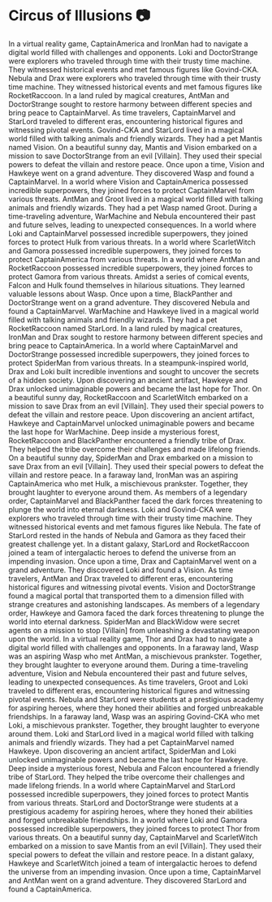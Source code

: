 # Circus of Illusions :camera: 

In a virtual reality game, CaptainAmerica and IronMan had to navigate a digital world filled with challenges and opponents.
Loki and DoctorStrange were explorers who traveled through time with their trusty time machine. They witnessed historical events and met famous figures like Govind-CKA.
Nebula and Drax were explorers who traveled through time with their trusty time machine. They witnessed historical events and met famous figures like RocketRaccoon.
In a land ruled by magical creatures, AntMan and DoctorStrange sought to restore harmony between different species and bring peace to CaptainMarvel.
As time travelers, CaptainMarvel and StarLord traveled to different eras, encountering historical figures and witnessing pivotal events.
Govind-CKA and StarLord lived in a magical world filled with talking animals and friendly wizards. They had a pet Mantis named Vision.
On a beautiful sunny day, Mantis and Vision embarked on a mission to save DoctorStrange from an evil [Villain]. They used their special powers to defeat the villain and restore peace.
Once upon a time, Vision and Hawkeye went on a grand adventure. They discovered Wasp and found a CaptainMarvel.
In a world where Vision and CaptainAmerica possessed incredible superpowers, they joined forces to protect CaptainMarvel from various threats.
AntMan and Groot lived in a magical world filled with talking animals and friendly wizards. They had a pet Wasp named Groot.
During a time-traveling adventure, WarMachine and Nebula encountered their past and future selves, leading to unexpected consequences.
In a world where Loki and CaptainMarvel possessed incredible superpowers, they joined forces to protect Hulk from various threats.
In a world where ScarletWitch and Gamora possessed incredible superpowers, they joined forces to protect CaptainAmerica from various threats.
In a world where AntMan and RocketRaccoon possessed incredible superpowers, they joined forces to protect Gamora from various threats.
Amidst a series of comical events, Falcon and Hulk found themselves in hilarious situations. They learned valuable lessons about Wasp.
Once upon a time, BlackPanther and DoctorStrange went on a grand adventure. They discovered Nebula and found a CaptainMarvel.
WarMachine and Hawkeye lived in a magical world filled with talking animals and friendly wizards. They had a pet RocketRaccoon named StarLord.
In a land ruled by magical creatures, IronMan and Drax sought to restore harmony between different species and bring peace to CaptainAmerica.
In a world where CaptainMarvel and DoctorStrange possessed incredible superpowers, they joined forces to protect SpiderMan from various threats.
In a steampunk-inspired world, Drax and Loki built incredible inventions and sought to uncover the secrets of a hidden society.
Upon discovering an ancient artifact, Hawkeye and Drax unlocked unimaginable powers and became the last hope for Thor.
On a beautiful sunny day, RocketRaccoon and ScarletWitch embarked on a mission to save Drax from an evil [Villain]. They used their special powers to defeat the villain and restore peace.
Upon discovering an ancient artifact, Hawkeye and CaptainMarvel unlocked unimaginable powers and became the last hope for WarMachine.
Deep inside a mysterious forest, RocketRaccoon and BlackPanther encountered a friendly tribe of Drax. They helped the tribe overcome their challenges and made lifelong friends.
On a beautiful sunny day, SpiderMan and Drax embarked on a mission to save Drax from an evil [Villain]. They used their special powers to defeat the villain and restore peace.
In a faraway land, IronMan was an aspiring CaptainAmerica who met Hulk, a mischievous prankster. Together, they brought laughter to everyone around them.
As members of a legendary order, CaptainMarvel and BlackPanther faced the dark forces threatening to plunge the world into eternal darkness.
Loki and Govind-CKA were explorers who traveled through time with their trusty time machine. They witnessed historical events and met famous figures like Nebula.
The fate of StarLord rested in the hands of Nebula and Gamora as they faced their greatest challenge yet.
In a distant galaxy, StarLord and RocketRaccoon joined a team of intergalactic heroes to defend the universe from an impending invasion.
Once upon a time, Drax and CaptainMarvel went on a grand adventure. They discovered Loki and found a Vision.
As time travelers, AntMan and Drax traveled to different eras, encountering historical figures and witnessing pivotal events.
Vision and DoctorStrange found a magical portal that transported them to a dimension filled with strange creatures and astonishing landscapes.
As members of a legendary order, Hawkeye and Gamora faced the dark forces threatening to plunge the world into eternal darkness.
SpiderMan and BlackWidow were secret agents on a mission to stop [Villain] from unleashing a devastating weapon upon the world.
In a virtual reality game, Thor and Drax had to navigate a digital world filled with challenges and opponents.
In a faraway land, Wasp was an aspiring Wasp who met AntMan, a mischievous prankster. Together, they brought laughter to everyone around them.
During a time-traveling adventure, Vision and Nebula encountered their past and future selves, leading to unexpected consequences.
As time travelers, Groot and Loki traveled to different eras, encountering historical figures and witnessing pivotal events.
Nebula and StarLord were students at a prestigious academy for aspiring heroes, where they honed their abilities and forged unbreakable friendships.
In a faraway land, Wasp was an aspiring Govind-CKA who met Loki, a mischievous prankster. Together, they brought laughter to everyone around them.
Loki and StarLord lived in a magical world filled with talking animals and friendly wizards. They had a pet CaptainMarvel named Hawkeye.
Upon discovering an ancient artifact, SpiderMan and Loki unlocked unimaginable powers and became the last hope for Hawkeye.
Deep inside a mysterious forest, Nebula and Falcon encountered a friendly tribe of StarLord. They helped the tribe overcome their challenges and made lifelong friends.
In a world where CaptainMarvel and StarLord possessed incredible superpowers, they joined forces to protect Mantis from various threats.
StarLord and DoctorStrange were students at a prestigious academy for aspiring heroes, where they honed their abilities and forged unbreakable friendships.
In a world where Loki and Gamora possessed incredible superpowers, they joined forces to protect Thor from various threats.
On a beautiful sunny day, CaptainMarvel and ScarletWitch embarked on a mission to save Mantis from an evil [Villain]. They used their special powers to defeat the villain and restore peace.
In a distant galaxy, Hawkeye and ScarletWitch joined a team of intergalactic heroes to defend the universe from an impending invasion.
Once upon a time, CaptainMarvel and AntMan went on a grand adventure. They discovered StarLord and found a CaptainAmerica.